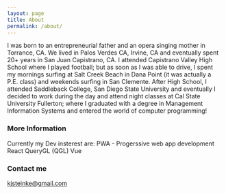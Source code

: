 ```yaml
---
layout: page
title: About
permalink: /about/
---
```


I was born to an entrepreneurial father and an opera singing mother in Torrance, CA. We lived in Palos Verdes CA, Irvine, CA and eventually spent 20+ years in San Juan Capistrano, CA. I attended Capistrano Valley High School where I played football; but as soon as I was able to drive, I spent my mornings surfing at Salt Creek Beach in Dana Point (it was actually a P.E. class) and weekends surfing in San Clemente. After High School, I attended Saddleback College, San Diego State University and eventually I decided to work during the day and attend night classes at Cal State University Fullerton; where I graduated with a degree in Management Information Systems and entered the world of computer programming!

### More Information

Currently my Dev insterest are:
PWA - Progerssive web app development
React
QueryGL (QGL) 
Vue


### Contact me

[kjsteinke@gmail.com](mailto:kjsteinke@gmail.com)

